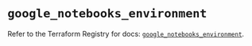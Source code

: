 # `google_notebooks_environment`

Refer to the Terraform Registry for docs: [`google_notebooks_environment`](https://registry.terraform.io/providers/hashicorp/google/6.40.0/docs/resources/notebooks_environment).
